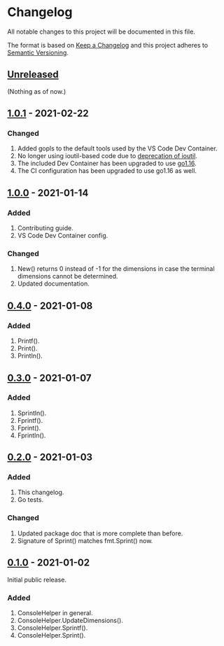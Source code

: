 # Changelog

All notable changes to this project will be documented in this file.

The format is based on [Keep a Changelog](https://keepachangelog.com/en/1.1.0/) and this project adheres to [Semantic Versioning](https://semver.org/spec/v2.0.0.html).

## [Unreleased]

(Nothing as of now.)

## [1.0.1] - 2021-02-22

### Changed

1. Added gopls to the default tools used by the VS Code Dev Container.
1. No longer using ioutil-based code due to [deprecation of ioutil](https://golang.org/doc/go1.16#ioutil).
1. The included Dev Container has been upgraded to use [go1.16](https://golang.org/doc/go1.16).
1. The CI configuration has been upgraded to use go1.16 as well.

## [1.0.0] - 2021-01-14

### Added

1. Contributing guide.
1. VS Code Dev Container config.

### Changed

1. New() returns 0 instead of -1 for the dimensions in case the terminal dimensions cannot be determined.
1. Updated documentation.

## [0.4.0] - 2021-01-08

### Added

1. Printf().
1. Print().
1. Println().

## [0.3.0] - 2021-01-07

### Added

1. Sprintln().
1. Fprintf().
1. Fprint().
1. Fprintln().

## [0.2.0] - 2021-01-03

### Added

1. This changelog.
1. Go tests.

### Changed

1. Updated package doc that is more complete than before.
1. Signature of Sprint() matches fmt.Sprint() now.

## [0.1.0] - 2021-01-02

Initial public release.

### Added

1. ConsoleHelper in general.
1. ConsoleHelper.UpdateDimensions().
1. ConsoleHelper.Sprintf().
1. ConsoleHelper.Sprint().

[Unreleased]: https://gitlab.com/rbrt-weiler/go-module-consolehelper/-/compare/v1.0.1...master
[1.0.1]: https://gitlab.com/rbrt-weiler/go-module-consolehelper/-/tree/v1.0.1
[1.0.0]: https://gitlab.com/rbrt-weiler/go-module-consolehelper/-/tree/v1.0.0
[0.4.0]: https://gitlab.com/rbrt-weiler/go-module-consolehelper/-/tree/v0.4.0
[0.3.0]: https://gitlab.com/rbrt-weiler/go-module-consolehelper/-/tree/v0.3.0
[0.2.0]: https://gitlab.com/rbrt-weiler/go-module-consolehelper/-/tree/v0.2.0
[0.1.0]: https://gitlab.com/rbrt-weiler/go-module-consolehelper/-/tree/v0.1.0
